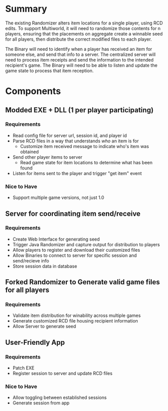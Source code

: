 # Summary

The existing Randomizer alters item locations for a single player, using RCD edits. To support Multiworld, it will need to randomize those contents for n players, ensuring that the placements on aggregate create a winnable seed for all players, then distribute the correct modified files to each player.

The Binary will need to identify when a player has received an item for someone else, and send that info to a server. The centralized server will need to process item receipts and send the information to the intended recipient's game. The Binary will need to be able to listen and update the game state to process that item reception.

# Components

## Modded EXE + DLL (1 per player participating)

### Requirements

* Read config file for server url, session id, and player id
* Parse RCD files in a way that understands *who* an item is for
  * Customize item received message to indicate who's item was obtained
* Send other player items to server
    * Read game state for item locations to determine what has been found
* Listen for items sent to the player and trigger "get item" event

### Nice to Have

* Support multiple game versions, not just 1.0

## Server for coordinating item send/receive

### Requirements

* Create Web Interface for generating seed
* Trigger Java Randomizer and capture output for distribution to players
* Allow players to register and download their customized files
* Allow Binaries to connect to server for specific session and send/recieve info
* Store session data in database

## Forked Randomizer to Generate valid game files for all players

### Requirements

* Validate item distribution for winability across multiple games
* Generate customized RCD file housing recipient information
* Allow Server to generate seed

## User-Friendly App

### Requirements

* Patch EXE
* Register session to server and update RCD files

### Nice to Have

* Allow toggling between established sessions
* Generate session from app